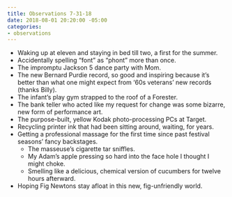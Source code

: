 ```yaml
---
title: Observations 7-31-18
date: 2018-08-01 20:20:00 -05:00
categories:
- observations
---
```


- Waking up at eleven and staying in bed till two, a first for the summer.
- Accidentally spelling “font” as “phont” more than once.
- The impromptu Jackson 5 dance party with Mom.
- The new Bernard Purdie record, so good and inspiring because it’s better than what one might expect from ‘60s veterans’ new records (thanks Billy).
- The infant’s play gym strapped to the roof of a Forester.
- The bank teller who acted like my request for change was some bizarre, new form of performance art.
- The purpose-built, yellow Kodak photo-processing PCs at Target.
- Recycling printer ink that had been sitting around, waiting, for years.
- Getting a professional massage for the first time since past festival seasons’ fancy backstages.
	- The masseuse’s cigarette tar sniffles.
	- My Adam’s apple pressing so hard into the face hole I thought I might choke.
	- Smelling like a delicious, chemical version of cucumbers for twelve hours afterward.
- Hoping Fig Newtons stay afloat in this new, fig-unfriendly world.